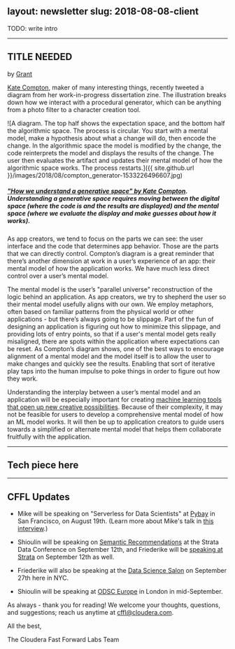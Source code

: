 layout: newsletter
slug: 2018-08-08-client
---

TODO: write intro

---

## TITLE NEEDED
by [Grant](https://twitter.com/GrantCuster)

[Kate Compton](http://www.galaxykate.com/), maker of many interesting things, recently tweeted a diagram from her work-in-progress dissertation zine. The illustration breaks down how we interact with a procedural generator, which can be anything from a photo filter to a character creation tool.

![A diagram. The top half shows the expectation space, and the bottom half the algorithmic space. The process is circular. You start with a mental model, make a hypothesis about what a change will do, then encode the change. In the algorithmic space the model is modified by the change, the code reinterprets the model and displays the results of the change. The user then evaluates the artifact and updates their mental model of how the algorithmic space works. The process restarts.]({{ site.github.url }}/images/2018/08/compton_generator-1533226496607.jpg)

##### ["How we understand a generative space" by Kate Compton](https://twitter.com/GalaxyKate/status/1012788721379303424). Understanding a generative space requires moving between the digital space (where the code is and the results are displayed) and the mental space (where we evaluate the display and make guesses about how it works).

As app creators, we tend to focus on the parts we can see: the user interface and the code that determines app behavior. Those are the parts that we can directly control. Compton’s diagram is a great reminder that there’s another dimension at work in a user’s experience of an app: their mental model of how the application works. We have much less direct control over a user’s mental model. 

The mental model is the user’s "parallel universe" reconstruction of the logic behind an application. As app creators, we try to shepherd the user so their mental model usefully aligns with our own. We employ metaphors, often based on familiar patterns from the physical world or other applications - but there’s always going to be slippage. Part of the fun of designing an application is figuring out how to minimize this slippage, and providing lots of entry points, so that if a user's mental model gets really misaligned, there are spots within the application where expectations can be reset. As Compton’s diagram shows, one of the best ways to encourage alignment of a mental model and the model itself is to allow the user to make changes and quickly see the results. Enabling that sort of iterative play taps into the human impulse to poke things in order to figure out how they work.

Understanding the interplay between a user’s mental model and an application will be especially important for creating [machine learning tools that open up new creative possibilities](http://blog.fastforwardlabs.com/2018/03/28/new-creative-possibilities-with-machine-learning.html). Because of their complexity, it may not be feasible for users to develop a comprehensive mental model of how an ML model works. It will then be up to application creators to guide users towards a simplified or alternate mental model that helps them collaborate fruitfully with the application.

---

## Tech piece here

---

 ## CFFL Updates

* Mike will be speaking on "Serverless for Data Scientists" at [Pybay](https://pybay.com/) in San Francisco, on August 19th. (Learn more about Mike's talk in [this interview](https://medium.com/pybay/meet-mike-lee-williams-serverless-and-its-relevance-for-data-scientists-ba5a6cd0862e).)

* Shioulin will be speaking on [Semantic Recommendations](https://conferences.oreilly.com/strata/strata-ny/public/schedule/detail/69260) at the Strata Data Conference on September 12th, and Friederike will be [speaking at Strata](https://conferences.oreilly.com/strata/strata-ny/public/schedule/detail/69365) on September 12th as well.

* Friederike will also be speaking at the [Data Science Salon](https://www.eventbrite.com/e/data-science-salon-nyc-tickets-40072527007) on September 27th here in NYC.

* Shioulin will be speaking at [ODSC Europe](https://odsc.com/london) in London in mid-September.

As always - thank you for reading!  We welcome your thoughts, questions, and suggestions; reach us anytime at cffl@cloudera.com.

All the best,

The Cloudera Fast Forward Labs Team
